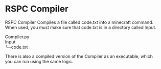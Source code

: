 
# RSPC Compiler

RSPC Compiler Compiles a file called code.txt into a minecraft command. When used, you must make sure that code.txt is in a directory called Input.

Compiler.py\
Input\
└─code.txt

There is also a compiled version of the Compiler as an executable, which you can run using the same logic.
